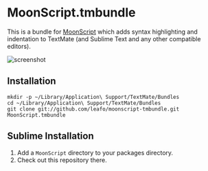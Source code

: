 # MoonScript.tmbundle

This is a bundle for [MoonScript][1] which adds syntax highlighting and
indentation to TextMate (and Sublime Text and any other compatible editors).

  [1]: http://moonscript.org/

![screenshot](http://leafo.net/shotsmb/18ec35f7e2909c2a17b8ff37879f29b3.png)

## Installation

    mkdir -p ~/Library/Application\ Support/TextMate/Bundles
    cd ~/Library/Application\ Support/TextMate/Bundles
    git clone git://github.com/leafo/moonscript-tmbundle.git MoonScript.tmbundle

## Sublime Installation

1. Add a `MoonScript` directory to your packages directory.
2. Check out this repository there.

